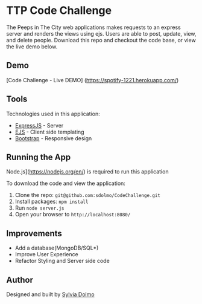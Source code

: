 # TTP Code Challenge

The Peeps in The City web applications makes requests to an express server and renders the views using ejs. Users are able to post, update, view, and delete people. Download this repo and checkout the code base, or view the live demo below.

## Demo

[Code Challenge - Live DEMO] (https://spotify-1221.herokuapp.com/)

## Tools

Technologies used in this application:
* [ExpressJS](http://expressjs.com/) - Server
* [EJS](http://ejs.co/) - Client side templating
* [Bootstrap](http://getbootstrap.com/) - Responsive design

## Running the App

Node.js](https://nodejs.org/en/) is required to run this application

To download the code and view the application:

1. Clone the repo: `git@github.com:sdolmo/CodeChallenge.git`
2. Install packages: `npm install`
3. Run `node server.js`
4. Open your browser to `http://localhost:8080/`

## Improvements

* Add a database(MongoDB/SQL*)
* Improve User Experience
* Refactor Styling and Server side code

## Author

Designed and built by [Sylvia Dolmo](https://twitter.com/SylviaDolmo)
